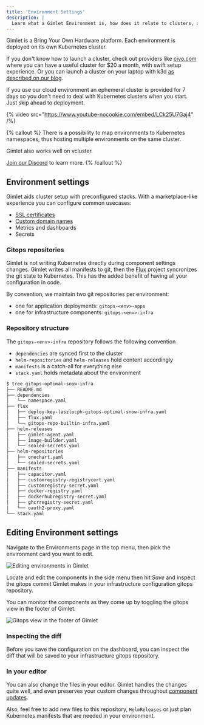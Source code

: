 ```yaml
---
title: 'Environment Settings'
description: |
  Learn what a Gimlet Environment is, how does it relate to clusters, and how to configure infrastructure components.
---
```


Gimlet is a Bring Your Own Hardware platform. Each environment is deployed on its own Kubernetes cluster.

If you don't know how to launch a cluster, check out providers like [civo.com](https://civo.com) where you can have a useful cluster for $20 a month, with swift setup experience. Or you can launch a cluster on your laptop with k3d [as described on our blog](/blog/running-kubernetes-on-your-laptop-with-k3d).

If you use our cloud environment an ephemeral cluster is provided for 7 days so you don't need to deal with Kubernetes clusters when you start. Just skip ahead to deployment.

{% video src="https://www.youtube-nocookie.com/embed/LCk25U7Gaj4" /%}

{% callout %}
There is a possibility to map environments to Kubernetes namespaces, thus hosting multiple environments on the same cluster.

Gimlet also works well on vcluster.

[Join our Discord](https://discord.com/invite/ZwQDxPkYzE) to learn more.
{% /callout %}

## Environment settings

Gimlet aids cluster setup with preconfigured stacks. With a marketplace-like experience you can configure common usecases:
- [SSL certificates](/docs/deployment-settings/https#configure-cert-manager)
- [Custom domain names](/docs/deployment-settings/dns#configure-a-custom-domain)
- Metrics and dashboards
- Secrets

### Gitops repositories

Gimlet is not writing Kubernetes directly during component settings changes. Gimlet writes all manifests to git, then the [Flux](https://fluxcd.io/) project syncronizes the git state to Kubernetes. This has the added benefit of having all your configuration in code.

By convention, we maintain two git repositories per environment:
- one for application deployments: `gitops-<env>-apps`
- one for infrastructure components: `gitops-<env>-infra`

### Repository structure

The `gitops-<env>-infra` repository follows the following convention

- `dependencies` are synced first to the cluster
- `helm-repositories` and `helm-releases` hold content accordingly
- `manifests` is a catch-all for everything else
- `stack.yaml` holds metadata about the environment

```bash
$ tree gitops-optimal-snow-infra
├── README.md
├── dependencies
│   └── namespace.yaml
├── flux
│   ├── deploy-key-laszlocph-gitops-optimal-snow-infra.yaml
│   ├── flux.yaml
│   └── gitops-repo-builtin-infra.yaml
├── helm-releases
│   ├── gimlet-agent.yaml
│   ├── image-builder.yaml
│   └── sealed-secrets.yaml
├── helm-repositories
│   ├── onechart.yaml
│   └── sealed-secrets.yaml
├── manifests
│   ├── capacitor.yaml
│   ├── customregistry-registrycert.yaml
│   ├── customregistry-secret.yaml
│   ├── docker-registry.yaml
│   ├── dockerhubregistry-secret.yaml
│   ├── ghcrregistry-secret.yaml
│   └── oauth2-proxy.yaml
└── stack.yaml
```

## Editing Environment settings

Navigate to the Environments page in the top menu, then pick the environment card you want to edit.

![Editing environments in Gimlet](/docs/screenshots/environment-settings/gimlet-io-environment-settings.png)

Locate and edit the components in the side menu then hit _Save_ and inspect the gitops commit Gimlet makes in your infrastructure configuration gitops repository.

You can monitor the components as they come up by toggling the gitops view in the footer of Gimlet.

![Gitops view in the footer of Gimlet](/docs/screenshots/environment-settings/gimlet-io-gitops-footer.png)

### Inspecting the diff

Before you save the configuration on the dashboard, you can inspect the diff that will be saved to your infrastructure gitops repository.

### In your editor

You can also change the files in your editor. Gimlet handles the changes quite well, and even preserves your custom changes throughout [component updates](/docs/environment-settings/component-updates).

Also, feel free to add new files to this repository, `HelmReleases` or just plan Kubernetes manifests that are needed in your environment.
